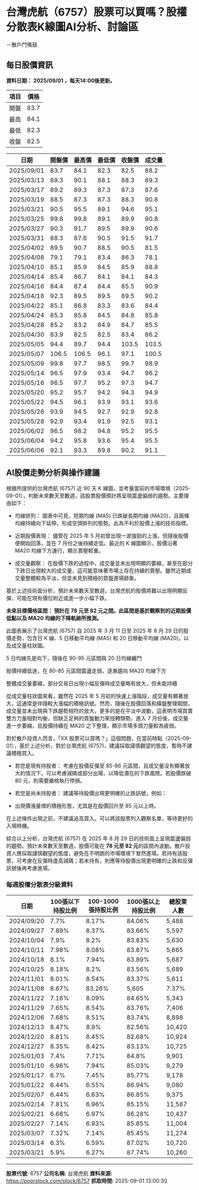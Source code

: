 # 台灣虎航（6757）股票可以買嗎？股權分散表K線圖AI分析、討論區
－散戶鬥嘴鼓

## 每日股價資訊

**資料日期： 2025/09/01 ，每天14:00後更新。**

| 項目 | 價格 |
|------|------|
| 開盤 | 83.7 |
| 最高 | 84.1 |
| 最低 | 82.3 |
| 收盤 | 82.5 |

| 日期 | 開盤價 | 最高價 | 最低價 | 收盤價 | 成交量 |
|------|--------|--------|--------|--------|--------|
| 2025/09/01 | 83.7 | 84.1 | 82.3 | 82.5 | 88.2 |
| 2025/03/13 | 89.3 | 90.1 | 88.1 | 88.3 | 89.3 |
| 2025/03/17 | 89.2 | 89.3 | 87.3 | 87.3 | 87.6 |
| 2025/03/19 | 88.5 | 87.3 | 87.3 | 88.3 | 90.8 |
| 2025/03/21 | 90.5 | 95.5 | 89.1 | 94.6 | 95.1 |
| 2025/03/25 | 99.8 | 99.8 | 89.1 | 89.9 | 90.8 |
| 2025/03/27 | 90.3 | 91.7 | 89.5 | 89.9 | 90.6 |
| 2025/03/31 | 88.3 | 87.6 | 90.5 | 91.5 | 91.7 |
| 2025/04/02 | 89.5 | 90.7 | 88.5 | 90.5 | 81.5 |
| 2025/04/08 | 79.1 | 79.1 | 83.4 | 86.3 | 78.1 |
| 2025/04/10 | 85.1 | 85.9 | 84.5 | 85.9 | 88.8 |
| 2025/04/14 | 85.4 | 86.7 | 84.1 | 84.1 | 84.3 |
| 2025/04/16 | 84.4 | 87.4 | 84.4 | 85.5 | 90.9 |
| 2025/04/18 | 92.3 | 89.5 | 89.5 | 89.5 | 90.2 |
| 2025/04/22 | 85.1 | 86.8 | 83.3 | 83.6 | 84.4 |
| 2025/04/24 | 85.3 | 85.8 | 84.5 | 84.8 | 85.8 |
| 2025/04/28 | 85.2 | 83.2 | 84.9 | 84.7 | 85.5 |
| 2025/04/30 | 83.9 | 82.5 | 82.5 | 83.4 | 86.2 |
| 2025/05/05 | 94.4 | 89.7 | 94.4 | 103.5 | 103.5 |
| 2025/05/07 | 106.5 | 106.5 | 96.1 | 97.1 | 100.5 |
| 2025/05/09 | 99.8 | 97.7 | 98.5 | 99.7 | 98.9 |
| 2025/05/14 | 96.5 | 97.9 | 93.4 | 94.7 | 96.2 |
| 2025/05/16 | 96.5 | 97.7 | 95.2 | 97.3 | 94.7 |
| 2025/05/20 | 95.2 | 95.7 | 94.2 | 94.3 | 94.9 |
| 2025/05/22 | 94.5 | 96.1 | 93.9 | 93.1 | 93.6 |
| 2025/05/26 | 93.9 | 94.5 | 92.7 | 92.9 | 92.8 |
| 2025/05/28 | 92.9 | 93.4 | 91.9 | 92.5 | 93.1 |
| 2025/06/02 | 96.5 | 98.2 | 94.8 | 95.2 | 95.5 |
| 2025/06/04 | 94.2 | 95.8 | 93.6 | 95.4 | 95.5 |
| 2025/06/06 | 92.1 | 93.3 | 89.8 | 90.2 | 91.1 |

## AI股價走勢分析與操作建議

根據所提供的台灣虎航 (6757) 近 90 天 K 線圖，並考量當前的市場環境（2025-09-01），判斷未來數天至數週，該股票股價預計將呈現震盪偏弱的趨勢。主要理由如下：

*   均線排列： 圖表中可見，短期均線 (MA5) 已跌破長期均線 (MA20)，且兩條均線持續向下延伸，形成空頭排列的態勢。此為不利於股價上漲的技術指標。

*   近期股價表現： 儘管在 2025 年 5 月初曾出現一波強勁的上漲，但隨後股價便開始回落，並在 7 月份之後持續走低。最近的 K 線圖顯示，股價沿著 MA20 均線下方運行，顯示賣壓較重。

*   成交量觀察： 在股價下跌的過程中，成交量並未出現明顯的萎縮，甚至在部分下跌日出現較大的成交量，這可能意味著市場上存在持續的賣壓。雖然近期成交量整體較為平淡，但並未見到積極的買盤進場跡象。

基於上述技術面分析，預計未來數天至數週，台灣虎航的股價將難以出現明顯反彈，可能在現有價位附近或進一步小幅下跌。

**未來目標價格區間： 預計在 78 元至 82 元之間。此區間是基於觀察到的近期股價低點以及 MA20 均線的下降軌跡所推測。**

此圖表展示了台灣虎航 (6757) 自 2025 年 3 月 11 日至 2025 年 8 月 29 日的股價走勢，包含日 K 線、5 日移動平均線 (MA5) 和 20 日移動平均線 (MA20)，以及成交量柱狀圖。

5 日均線先是向下，隨後在 90-95 元區間與 20 日均線纏鬥

股價持續低迷，在 80-85 元區間震盪走弱，逐漸趨向 MA20 均線下方

整體成交量萎縮，部分交易日出現小幅反彈時成交量略有放大，但未能持續

從成交量柱狀圖來看，雖然在 2025 年 5 月初的快速上漲階段，成交量有顯著放大，這通常是伴隨較大漲幅的積極訊號。然而，隨後在股價回落和橫盤整理期間，成交量並未出現與下跌趨勢相符的放大，更多的是在平淡中波動，這表明市場買賣雙方力量相對均衡，但缺乏足夠的買盤動力來扭轉頹勢。進入 7 月份後，成交量進一步萎縮，且股價持續在 MA20 之下整理，顯示市場多頭力量較為疲弱。

對於散戶投資人而言，「XX 股票可以買嗎？」這個問題，在當前時點（2025-09-01），基於上述分析，對於台灣虎航 (6757)，建議採取謹慎觀望的態度，暫時不建議積極買入。

*   若您是現有持股者： 考慮在股價反彈至 85-86 元區間，且成交量沒有顯著放大的情況下，可以考慮減碼或部分出場，以降低潛在的下跌風險。若股價跌破 80 元，則需要嚴格執行停損。

*   若您是尚未持股者： 建議等待股價出現更明確的止跌訊號，例如：

*   出現價漲量增的積極形態，尤其是在股價回升至 85 元以上時。

在上述條件出現之前，不建議追高買入。可以將該股票列入觀察名單，等待更好的入場時機。

綜合以上分析，台灣虎航 (6757) 在 2025 年 8 月 29 日的技術面上呈現震盪偏弱的趨勢。預計未來數天至數週，股價可能在 **78 元至 82 元**的區間內波動。散戶投資人應採取謹慎觀望的態度，避免在不明朗的市場環境下冒然進場。若持有該股票，可考慮在反彈時逢高減碼；若未持有，則應等待股價出現更明確的止跌和反彈訊號後再考慮進場。

### 每週股權分散表分級資料

| 日期 | 100張以下持股比例 | 100-1000張持股比例 | 1000張以上持股比例 | 總股東人數 |
|------|-------------------|--------------------|--------------------|----------|
| 2024/09/20 | 7.7% | 8.17% | 84.06% | 5,488 |
| 2024/09/27 | 7.89% | 8.37% | 83.66% | 5,597 |
| 2024/10/04 | 7.9% | 8.2% | 83.83% | 5,630 |
| 2024/10/11 | 7.98% | 8.08% | 83.87% | 5,665 |
| 2024/10/18 | 8.1% | 7.94% | 83.89% | 5,687 |
| 2024/10/25 | 8.18% | 8.2% | 83.56% | 5,689 |
| 2024/11/01 | 8.01% | 8.54% | 83.37% | 5,611 |
| 2024/11/08 | 8.67% | 83.26% | 5,605 | 7.37% |
| 2024/11/22 | 7.16% | 8.09% | 84.65% | 5,343 |
| 2024/11/29 | 7.65% | 8.54% | 83.76% | 7,406 |
| 2024/12/06 | 7.68% | 8.51% | 83.74% | 8,898 |
| 2024/12/13 | 8.47% | 8.9% | 82.56% | 10,420 |
| 2024/12/20 | 8.81% | 8.45% | 82.68% | 10,924 |
| 2024/12/27 | 8.35% | 8.42% | 83.13% | 10,725 |
| 2025/01/03 | 7.4% | 7.71% | 84.8% | 9,901 |
| 2025/01/10 | 6.96% | 7.94% | 85.03% | 9,279 |
| 2025/01/17 | 6.7% | 7.45% | 85.77% | 9,178 |
| 2025/01/22 | 6.44% | 6.55% | 86.94% | 9,080 |
| 2025/02/07 | 6.44% | 6.63% | 86.85% | 9,375 |
| 2025/02/14 | 7.81% | 6.96% | 85.15% | 11,587 |
| 2025/02/21 | 6.68% | 6.97% | 86.28% | 10,437 |
| 2025/02/27 | 7.14% | 6.93% | 85.85% | 11,004 |
| 2025/03/07 | 7.32% | 7.14% | 85.45% | 11,274 |
| 2025/03/14 | 6.3% | 6.59% | 87.02% | 10,720 |
| 2025/03/21 | 5.9% | 6.27% | 87.74% | 10,260 |

---

**股票代號:** 6757
**公司名稱:** 台灣虎航
**資料來源:** https://poorstock.com/stock/6757
**抓取時間:** 2025-09-01 13:00:30